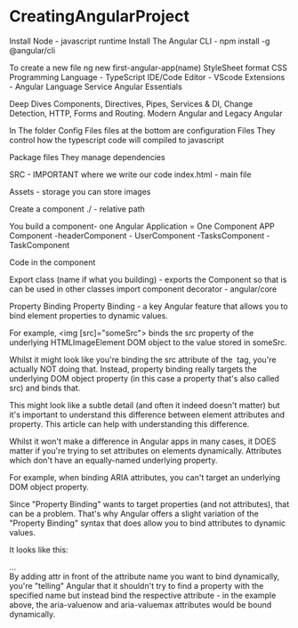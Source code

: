 # CreatingAngularProject
Install Node - javascript runtime
Install The Angular CLI - npm install -g @angular/cli

To create a new file
ng new  first-angular-app(name)
StyleSheet format CSS
Programming Language - TypeScript
IDE/Code Editor - VScode
Extensions - Angular Language Service
             Angular Essentials

Deep Dives
Components, Directives, Pipes, Services & DI, Change Detection, HTTP, Forms and Routing.
Modern Angular and Legacy Angular

In The folder
Config Files
files at the bottom are configuration Files
They control how the typescript code will compiled to javascript

Package files
They manage dependencies

SRC - IMPORTANT
where we write our code
index.html - main file

Assets - storage
you can store images

Create a component
./ - relative path

You build a component- one Angular Application = One Component
APP Component -headerComponent
              - UserComponent
              -TasksComponent -TaskComponent

Code in the component

Export class (name if what you building) - exports the Component so that is can be used in other classes
import component decorator - angular/core

Property Binding
Property Binding - a key Angular feature that allows you to bind element properties to dynamic values.

For example, <img [src]="someSrc"> binds the src property of the underlying HTMLImageElement DOM object to the value stored in someSrc.

Whilst it might look like you're binding the src attribute of the <img> tag, you're actually NOT doing that. Instead, property binding really targets the underlying DOM object property (in this case a property that's also called src) and binds that.

This might look like a subtle detail (and often it indeed doesn't matter) but it's important to understand this difference between element attributes and property. This article can help with understanding this difference.

Whilst it won't make a difference in Angular apps in many cases, it DOES matter if you're trying to set attributes on elements dynamically. Attributes which don't have an equally-named underlying property.

For example, when binding ARIA attributes, you can't target an underlying DOM object property.

Since "Property Binding" wants to target properties (and not attributes), that can be a problem. That's why Angular offers a slight variation of the "Property Binding" syntax that does allow you to bind attributes to dynamic values.

It looks like this:

<div 
  role="progressbar" 
  [attr.aria-valuenow]="currentVal" 
  [attr.aria-valuemax]="maxVal">...</div>
By adding attr in front of the attribute name you want to bind dynamically, you're "telling" Angular that it shouldn't try to find a property with the specified name but instead bind the respective attribute - in the example above, the aria-valuenow and aria-valuemax attributes would be bound dynamically.





